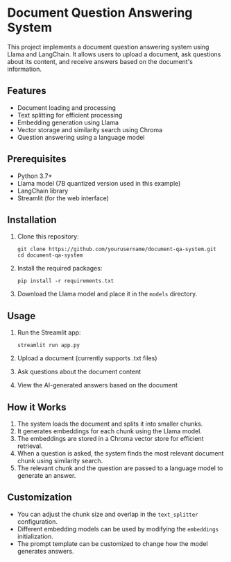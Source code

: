 # Document Question Answering System

This project implements a document question answering system using Llama and LangChain. It allows users to upload a document, ask questions about its content, and receive answers based on the document's information.

## Features

- Document loading and processing
- Text splitting for efficient processing
- Embedding generation using Llama
- Vector storage and similarity search using Chroma
- Question answering using a language model

## Prerequisites

- Python 3.7+
- Llama model (7B quantized version used in this example)
- LangChain library
- Streamlit (for the web interface)

## Installation

1. Clone this repository:
   ```
   git clone https://github.com/yourusername/document-qa-system.git
   cd document-qa-system
   ```

2. Install the required packages:
   ```
   pip install -r requirements.txt
   ```

3. Download the Llama model and place it in the `models` directory.

## Usage

1. Run the Streamlit app:
   ```
   streamlit run app.py
   ```

2. Upload a document (currently supports .txt files)
3. Ask questions about the document content
4. View the AI-generated answers based on the document

## How it Works

1. The system loads the document and splits it into smaller chunks.
2. It generates embeddings for each chunk using the Llama model.
3. The embeddings are stored in a Chroma vector store for efficient retrieval.
4. When a question is asked, the system finds the most relevant document chunk using similarity search.
5. The relevant chunk and the question are passed to a language model to generate an answer.

## Customization

- You can adjust the chunk size and overlap in the `text_splitter` configuration.
- Different embedding models can be used by modifying the `embeddings` initialization.
- The prompt template can be customized to change how the model generates answers.
